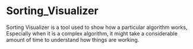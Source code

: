 # Sorting_Visualizer
Sorting Visualizer is a tool used to show how a particular algorithm works, Especially when it is a complex algorithm, it might take a considerable amount of time to understand how things are working. 
